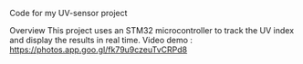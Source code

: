 Code for my UV-sensor project

Overview
This project uses an STM32 microcontroller to track the UV index and display the results in real time.
Video demo : https://photos.app.goo.gl/fk79u9czeuTvCRPd8
